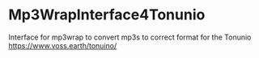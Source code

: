 # Mp3WrapInterface4Tonunio
Interface for mp3wrap to convert mp3s to correct format for the Tonunio https://www.voss.earth/tonuino/
